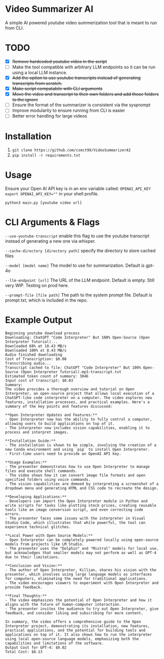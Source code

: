 # Video Summarizer AI
A simple AI powered youtube video summerization tool that is meant to run from CLI.

# TODO
- [X] ~~Remove hardcoded youtube video in the script~~
- [ ] Make the tool compatible with arbitrary LLM endpoints so it can be run using a local LLM instance.
- [X] ~~Add the option to use youtube transcripts instead of generating transcripts from scratch.~~
- [X] ~~Make script compatabile with CLI arguments~~
- [X] ~~Move the video and transcript to their own folders and add those folders to the ignore~~
- [ ] Ensure the format of the summarizer is consistent via the sysprompt
- [ ] Improve modularity to ensure running from CLI is easier
- [ ] Better error handling for large videos

# Installation

1. ``git clone https://github.com/csmct99/VideoSummarizerAI``
2. ``pip install -r requirements.txt``

# Usage
Ensure your Open AI API key is in an env variable called: ``OPENAI_API_KEY``
``export OPENAI_API_KEY=""`` in your shell profile.

``python3 main.py [youtube video url]``

# CLI Arguments & Flags
``--use-youtube-transcript``
enable this flag to use the youtube transcript instead of generating a new one via whisper.

``--cache-directory [directory path]``
specify the directory to store cached files

``--model [model name]`` 
The model to use for summarization. Default is gpt-4o

``--llm-endpoint [url]``
The URL of the LLM endpoint. Default is empty. Still very WIP. Testing on prod here.

``--prompt-file [file path]``
The path to the system prompt file. Default is prompt.txt, which is included in the repo.

# Example Output

```
Beginning youtube download process
Downloading: ChatGPT "Code Interpreter" But 100% Open-Source (Open Interpreter Tutorial)...
Downloaded 68% at 18.43 MB/s
Downloaded 100% at 8.43 MB/s
Audio finished downloading
Cost of Transcription: $0.08
Transcribing audio...
Transcript cached to file: ChatGPT "Code Interpreter" But 100% Open-Source (Open Interpreter Tutorial).mp3-transcript.txt
Estimated token count of summary: 3046
Input cost of transcript: $0.03
Summary:
The video provides a thorough overview and tutorial on Open Interpreter, an open-source project that allows local execution of a ChatGPT-like code interpreter on a computer. The video explores new features, installation processes, and practical examples. Here's a summary of the key points and features discussed:

**Open Interpreter Updates and Features:**
- Open Interpreter now has the ability to fully control a computer, allowing users to build applications on top of it.
- The interpreter now includes vision capabilities, enabling it to process and interpret images.

**Installation Guide:**
- The installation is shown to be simple, involving the creation of a new Conda environment and using `pip` to install Open Interpreter.
- First-time users need to provide an OpenAI API key.

**Usage Examples:**
- The presenter demonstrates how to use Open Interpreter to manage files and execute shell commands.
- The video shows how it can convert image file formats and open specified folders using voice commands.
- The vision capabilities are demoed by interpreting a screenshot of a dropdown menu and generating HTML and CSS code to recreate the design.

**Developing Applications:**
- Developers can import the Open Interpreter module in Python and write scripts for tasks like plotting stock prices, creating reusable tools like an image conversion script, and even correcting code errors.
- The presenter faces some issues with the interpreter in Visual Studio Code, which illustrates that while powerful, the tool can experience technical glitches.

**Local Power with Open Source Models:**
- Open Interpreter can be completely powered locally using open-source models from projects like LM Studio.
- The presenter uses the "Dolphin" and "Mistral" models for local use, but acknowledges that smaller models may not perform as well as GPT-4 due to their limitations.

**Conclusion and Vision:**
- The author of Open Interpreter, Killian, shares his vision with the presenter, which involves using large language models as interfaces for computers, eliminating the need for traditional applications.
- The video encourages viewers to experiment with Open Interpreter and provide feedback.

**Final Thoughts:**
- The video emphasizes the potential of Open Interpreter and how it aligns with the future of human-computer interaction.
- The presenter invites the audience to try out Open Interpreter, give feedback, and consider liking and subscribing for more content.

In summary, the video offers a comprehensive guide to the Open Interpreter project, demonstrating its installation, new features, practical applications, and the potential for building tools and applications on top of it. It also shows how to run the interpreter using local open-source language models, emphasizing both the capabilities and limitations of the software.
Output Cost for GPT-4: $0.02
Total Cost: $0.13
```
